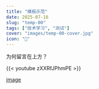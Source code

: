 ```yaml
---
title: "模板示范"
date: 2025-07-16
slug: "temp-00"
tags: ["技术学习", "测试"]
cover: "images/temp-00-cover.jpg"
icon: "📁"
---
```

为何留言在上方？



{{< youtube zXXRfJPhmPE >}}


[image](https://prod-files-secure.s3.us-west-2.amazonaws.com/112d0858-5090-4d34-a606-b75eb8d65fd2/b110fffe-d8dc-4f51-990e-749f6cc413f6/M2U00785.mpg?X-Amz-Algorithm=AWS4-HMAC-SHA256&X-Amz-Content-Sha256=UNSIGNED-PAYLOAD&X-Amz-Credential=ASIAZI2LB466Z7B3SJYM%2F20250724%2Fus-west-2%2Fs3%2Faws4_request&X-Amz-Date=20250724T065837Z&X-Amz-Expires=3600&X-Amz-Security-Token=IQoJb3JpZ2luX2VjEP%2F%2F%2F%2F%2F%2F%2F%2F%2F%2F%2FwEaCXVzLXdlc3QtMiJHMEUCIChyZmmJivLKu3ZVai%2Bmy%2FAoOOcP1n3%2Fudhk%2F4AlHpfgAiEAyVbn2%2BIhNnlKByuBt2PiNzVf9sXFXnZPTrverdE6uOkq%2FwMIKBAAGgw2Mzc0MjMxODM4MDUiDO57iZ2O1cv4NouZmCrcA1dem4rR3QANNJRQOIgsdZwsuoY2HPNLIYqK7SD2oI1c4QFtr%2FdEPTDnxJIih07FW9OdNXXmeV66XjNdSvdGxtCZSpd7oKFvnHOcCzhNb1inNgKqS8oOyyBtgmu6Wy5y1zB%2BmCHS64CxCSIGORCiPSohZLlD1OV%2BD5EiOEWylOyJqwB5V0MsQAMRkmDNap%2Bme3vx%2BO%2BzKdO7eUSyGvcmFWdRNyRaTTxig4Z8vvm0%2FIqrmb%2Fy1YKQcyRaAy%2F%2BIkPsPSzAxkb1Dsv7dCH7HboF3xdEsS%2BQ8TioEu06Rtiz10yfC5S35sM%2FnUUrPEAnY8TJ8VMm%2BltbFGaFFhAcyzhC6yUthlU%2F6uIdZ8xcHsviTisxn1RlxxASMmIDBpiY4nKa3Rgrgtw2v%2Fvl%2BLrpkJT8ZR8UGo%2FsTp50ArkKQAI7VGynyr922RoYLyKbwK7oe2fHLMeMBHN5y6a2ryirYKf1VjA8e72bJq3DF6dbK7A86vutaQxneSuxSAeFXNAjEKHNHej2K%2F3LsTtJehspj9aC0kKXDPhRt8fy9WllEnrzHl%2BNdWGkVGcvJrjcWpZq0cTwEHguU9STtwM9nQIbDzqvs3UK2BaHRmXPcmkELuBMEk1D08JRkxXZym3%2BkjbrMLGsh8QGOqUBFYRs7Pjk3iK4zZsjTg37rncfUQM6WOtTcXBHv%2FsGsuV4gNnvBTt5GUxdvlgefx6TMzx8iOiV4Fw543iVtvvCteL9bpQ9FCXkFbzRyDYAYSGVuCCLj0lo1GNyHVMEoY%2BpkGMhkH0EGkqimYTbtuE3Q4%2FoCqqHO2rQleOdS5RZ2tbKPyC470Wiv1BosrJZgHOrxcn9oRNmqyJXjgkpsmNRIQGybx9Y&X-Amz-Signature=b58214450da558e89d489a8817b17df474e58472e4e2d5cd9eb5f10e7908cf56&X-Amz-SignedHeaders=host&x-amz-checksum-mode=ENABLED&x-id=GetObject)

